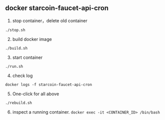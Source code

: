 ## docker starcoin-faucet-api-cron

1. stop container，delete old container

`./stop.sh`

2. build docker image

`./build.sh`

3. start container

`./run.sh`

4. check log

`docker logs -f starcoin-faucet-api-cron`

5. One-click for all above

`./rebuild.sh`

6. inspect a running container.
`docker exec -it <CONTAINER_ID> /bin/bash`
